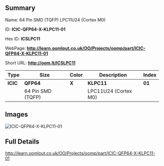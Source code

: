 

## Summary
 
Name:  64 Pin SMD (TQFP) LPC11U24 (Cortex M0) 

ID: __ICIC-QFP64-X-KLPC11-01__

Hex ID: __ICSLPC11__

WebPage: __http://learn.oomlout.co.uk/OO/Projects/oomp/part/ICIC-QFP64-X-KLPC11-01__

Short URL: __http://oom.lt/ICSLPC11__


| Type   | Size   | Color   | Description   | Index   |    
| ----- | ------   | ------   | -----   | ----   |    
| __ICIC__   					| __QFP64__   					| __X__    						| __KLPC11__    					| __01__ |    
| 		| 64 Pin SMD (TQFP)	| 		| LPC11U24 (Cortex M0)	| 	|

## Images
![ICIC-QFP64-X-KLPC11-01](http://oomlout.com/oomp-gen/parts/ICIC-QFP64-X-KLPC11-01/ICIC-QFP64-X-KLPC11-01_420.jpg)

## Full Details

 http://learn.oomlout.co.uk/OO/Projects/oomp/part/ICIC-QFP64-X-KLPC11-01


